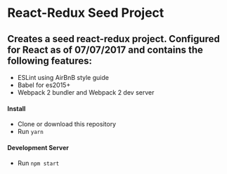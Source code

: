 # React-Redux Seed Project

## Creates a seed react-redux project. Configured for React as of 07/07/2017 and contains the following features:

- ESLint using AirBnB style guide
- Babel for es2015+
- Webpack 2 bundler and Webpack 2 dev server

#### Install
- Clone or download this repository
- Run `yarn`

#### Development Server
- Run `npm start`